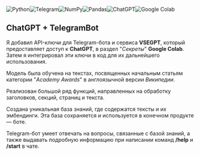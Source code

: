 ![Python](https://img.shields.io/badge/python-3670A0?style=for-the-badge&logo=python&logoColor=ffdd54)![Telegram](https://img.shields.io/badge/Telegram-2CA5E0?style=for-the-badge&logo=telegram&logoColor=white)![NumPy](https://img.shields.io/badge/numpy-%23013243.svg?style=for-the-badge&logo=numpy&logoColor=white)![Pandas](https://img.shields.io/badge/pandas-%23150458.svg?style=for-the-badge&logo=pandas&logoColor=white)![ChatGPT](https://img.shields.io/badge/chatGPT-74aa9c?style=for-the-badge&logo=openai&logoColor=white)![Google Colab](https://img.shields.io/badge/Google%20Colab-%23F9A825.svg?style=for-the-badge&logo=googlecolab&logoColor=white)

## ChatGPT + TelegramBot

Я добавил API-ключи для Telegram-бота и сервиса **VSEGPT**, который предоставляет доступ к **ChatGPT**, в раздел "*Секреты*" **Google Colab**. Затем я интегрировал эти ключи в код для их дальнейшего использования.

Модель была обучена на текстах, посвященных начальным статьям категории "*Academy Awards*" в англоязычной версии *Википедии*. 

Реализован большой ряд функций, направленных на обработку заголовков, секций, страниц и текста.

Создана уникальная база знаний, где содержатся тексты и их эмбендинги. Эта база сохраняется и используется в конечном продукте — боте. 

Telegram-бот умеет отвечать на вопросы, связанные с базой знаний, а также выдавать подробную информацию при написании команд **/help** и **/start** в чате. 

